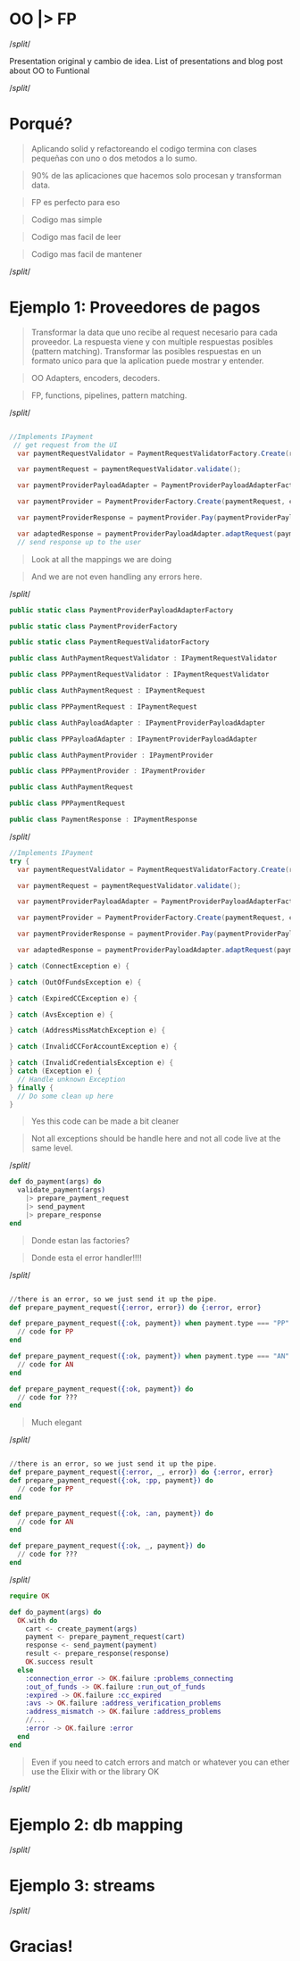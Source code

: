 # OO <span class="highlight">|></span> FP

/*split*/

Presentation original y cambio de idea.
List of presentations and blog post about OO to Funtional

/*split*/

# Porqué?

> Aplicando solid y refactoreando el codigo termina con clases pequeñas con uno o dos metodos a lo sumo.

> 90% de las aplicaciones que hacemos solo procesan y transforman data.

> FP es perfecto para eso

> Codigo mas simple

> Codigo mas facil de leer

> Codigo mas facil de mantener

/*split*/

# Ejemplo 1: Proveedores de pagos

> Transformar la data que uno recibe al request necesario para cada proveedor.
> La respuesta viene y con multiple respuestas posibles (pattern matching).
> Transformar las posibles respuestas en un formato unico para que la aplication puede mostrar y entender.

> OO Adapters, encoders, decoders.

> FP, functions, pipelines, pattern matching.

/*split*/

```csharp

//Implements IPayment
 // get request from the UI
  var paymentRequestValidator = PaymentRequestValidatorFactory.Create(request.body);

  var paymentRequest = paymentRequestValidator.validate();

  var paymentProviderPayloadAdapter = PaymentProviderPayloadAdapterFactory.Create(paymentRequest.type);

  var paymentProvider = PaymentProviderFactory.Create(paymentRequest, config); //Implements IProviderFactory

  var paymentProviderResponse = paymentProvider.Pay(paymentProviderPayloadAdapter.adaptRequest(paymentRequest));

  var adaptedResponse = paymentProviderPayloadAdapter.adaptRequest(paymentProviderResponse);
  // send response up to the user
```

> Look at all the mappings we are doing

> And we are not even handling any errors here.

/*split*/
```c#
public static class PaymentProviderPayloadAdapterFactory
```
```c#
public static class PaymentProviderFactory
```
```c#
public static class PaymentRequestValidatorFactory
```
```c#
public class AuthPaymentRequestValidator : IPaymentRequestValidator
```
```c#
public class PPPaymentRequestValidator : IPaymentRequestValidator
```
```c#
public class AuthPaymentRequest : IPaymentRequest
```
```c#
public class PPPaymentRequest : IPaymentRequest
```
```c#
public class AuthPayloadAdapter : IPaymentProviderPayloadAdapter
```
```c#
public class PPPayloadAdapter : IPaymentProviderPayloadAdapter
```
```c#
public class AuthPaymentProvider : IPaymentProvider
```
```c#
public class PPPaymentProvider : IPaymentProvider
```
```c#
public class AuthPaymentRequest
```
```c#
public class PPPaymentRequest
```
```c#
public class PaymentResponse : IPaymentResponse
```

/*split*/

```csharp
//Implements IPayment
try {
  var paymentRequestValidator = PaymentRequestValidatorFactory.Create(request.body);

  var paymentRequest = paymentRequestValidator.validate();

  var paymentProviderPayloadAdapter = PaymentProviderPayloadAdapterFactory.Create(paymentRequest.type);

  var paymentProvider = PaymentProviderFactory.Create(paymentRequest, config); //Implements IProviderFactory

  var paymentProviderResponse = paymentProvider.Pay(paymentProviderPayloadAdapter.adaptRequest(paymentRequest));

  var adaptedResponse = paymentProviderPayloadAdapter.adaptRequest(paymentProviderResponse);

} catch (ConnectException e) {

} catch (OutOfFundsException e) {

} catch (ExpiredCCException e) {

} catch (AvsException e) {

} catch (AddressMissMatchException e) {

} catch (InvalidCCForAccountException e) {

} catch (InvalidCredentialsException e) {
} catch (Exception e) {
  // Handle unknown Exception
} finally {
  // Do some clean up here
}
```

> Yes this code can be made a bit cleaner

> Not all exceptions should be handle here and not all code live at the same level.

/*split*/

```elixir
def do_payment(args) do
  validate_payment(args)
    |> prepare_payment_request
    |> send_payment
    |> prepare_response
end
```

> Donde estan las factories?

> Donde esta el error handler!!!!

/*split*/

```elixir

//there is an error, so we just send it up the pipe.
def prepare_payment_request({:error, error}) do {:error, error}

def prepare_payment_request({:ok, payment}) when payment.type === "PP" do
  // code for PP
end

def prepare_payment_request({:ok, payment}) when payment.type === "AN" do
  // code for AN
end

def prepare_payment_request({:ok, payment}) do
  // code for ???
end
```

> Much elegant

/*split*/

```elixir

//there is an error, so we just send it up the pipe.
def prepare_payment_request({:error, _, error}) do {:error, error}
def prepare_payment_request({:ok, :pp, payment}) do
  // code for PP
end

def prepare_payment_request({:ok, :an, payment}) do
  // code for AN
end

def prepare_payment_request({:ok, _, payment}) do
  // code for ???
end
```

/*split*/

```elixir
require OK

def do_payment(args) do
  OK.with do
    cart <- create_payment(args)
    payment <- prepare_payment_request(cart)
    response <- send_payment(payment)
    result <- prepare_response(response)
    OK.success result
  else
    :connection_error -> OK.failure :problems_connecting
    :out_of_funds -> OK.failure :run_out_of_funds
    :expired -> OK.failure :cc_expired
    :avs -> OK.failure :address_verification_problems
    :address_mismatch -> OK.failure :address_problems
    //...
    :error -> OK.failure :error
  end
end
```

> Even if you need to catch errors and match or whatever you can ether use the Elixir with or the library OK

/*split*/

# Ejemplo 2: db mapping

/*split*/

# Ejemplo 3: streams

/*split*/

# Gracias!